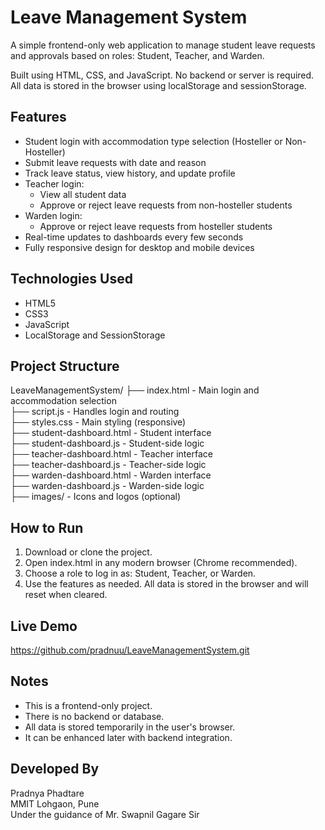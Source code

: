 # Leave Management System

A simple frontend-only web application to manage student leave requests and approvals based on roles: Student, Teacher, and Warden.

Built using HTML, CSS, and JavaScript. No backend or server is required. All data is stored in the browser using localStorage and sessionStorage.


## Features

- Student login with accommodation type selection (Hosteller or Non-Hosteller)
- Submit leave requests with date and reason
- Track leave status, view history, and update profile
- Teacher login:
  - View all student data
  - Approve or reject leave requests from non-hosteller students
- Warden login:
  - Approve or reject leave requests from hosteller students
- Real-time updates to dashboards every few seconds
- Fully responsive design for desktop and mobile devices


## Technologies Used

- HTML5
- CSS3
- JavaScript
- LocalStorage and SessionStorage


## Project Structure

LeaveManagementSystem/
├── index.html               - Main login and accommodation selection  
├── script.js                - Handles login and routing  
├── styles.css               - Main styling (responsive)  
├── student-dashboard.html   - Student interface  
├── student-dashboard.js     - Student-side logic  
├── teacher-dashboard.html   - Teacher interface  
├── teacher-dashboard.js     - Teacher-side logic  
├── warden-dashboard.html    - Warden interface  
├── warden-dashboard.js      - Warden-side logic  
├── images/                  - Icons and logos (optional)


## How to Run

1. Download or clone the project.
2. Open index.html in any modern browser (Chrome recommended).
3. Choose a role to log in as: Student, Teacher, or Warden.
4. Use the features as needed. All data is stored in the browser and will reset when cleared.



## Live Demo

https://github.com/pradnuu/LeaveManagementSystem.git


## Notes

- This is a frontend-only project.
- There is no backend or database.
- All data is stored temporarily in the user's browser.
- It can be enhanced later with backend integration.


## Developed By

Pradnya Phadtare  
MMIT Lohgaon, Pune  
Under the guidance of Mr. Swapnil Gagare Sir
